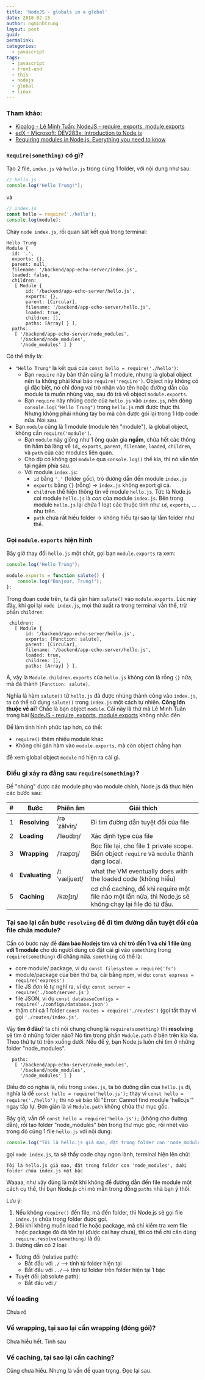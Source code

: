 ```yaml
---
title: 'NodeJS - globals in a global'
date: 2018-02-15
author: ngminhtrung
layout: post
guid: 
permalink: 
categories:
  - javascript
tags:
  - javascript
  - front-end
  - this
  - nodejs
  - global
  - linux
---
```


### Tham khảo:
- [Kipalog - Lê Minh Tuấn: NodeJS - require, exports, module.exports](https://kipalog.com/posts/NodeJS---require--exports--module-exports)
- [edX - Microsoft: DEV283x: Introduction to Node.js](https://courses.edx.org/courses/course-v1:Microsoft+DEV283x+2T2017/course/)
- [Requiring modules in Node.js: Everything you need to know](https://medium.freecodecamp.org/requiring-modules-in-node-js-everything-you-need-to-know-e7fbd119be8)

### `Require(something)` có gì?

Tạo 2 file, `index.js` và `hello.js` trong cùng 1 folder, với nội dung như sau:

```js
// hello.js
console.log("Hello Trung!");
```
và
```js
// index.js
const hello = require('./hello');
console.log(module);
```
Chạy  `node index.js`, rồi quan sát kết quả trong terminal:
```
Hello Trung
Module {
  id: '.',
  exports: {},
  parent: null,
  filename: '/backend/app-echo-server/index.js',
  loaded: false,
  children:
   [ Module {
       id: '/backend/app-echo-server/hello.js',
       exports: {},
       parent: [Circular],
       filename: '/backend/app-echo-server/hello.js',
       loaded: true,
       children: [],
       paths: [Array] } ],
  paths:
   [ '/backend/app-echo-server/node_modules',
     '/backend/node_modules',
     '/node_modules' ] }
```
Có thể thấy là:
- `"Hello Trung"` là kết quả của `const hello = require('./hello')`:
  - Bạn `require` này bản thân cũng là 1 module, nhưng là global object nên ta không phải khai báo `require('require')`. Object này không có gì đặc biệt, nó chỉ đóng vai trò nhận vào tên hoặc đường dẫn của module ta muốn nhúng vào, sau đó trả về object `module.exports`.
  - Bạn `require` này nhúng code của `hello.js` vào `index.js`, nên dòng `console.log("Hello Trung")` trong `hello.js` mới được thực thi. Nhưng không phải nhúng tay bo mà còn được gói lại trong 1 lớp code nữa. Nói sau.
- Bạn `module` cũng là 1 module (module tên "module"), là global object, không cần `require('module')`. 
  - Bạn `module` này giống như 1 ông quản gia **ngầm**, chứa hết các thông tin hầm bà làng về `id`,, `exports`, `parent`, `filename`, `loaded`, `children`, và `path` của các modules liên quan.
  - Cho dù có không gọi `module` qua `console.log()` thế kia, thì nó vẫn tồn tại ngầm phía sau.
  - Với module `index.js`:
    -  `id` bằng `'.'` (folder gốc), trỏ đường dẫn đến module `index.js`
    -  `exports` bằng `{}` (rỗng) -> `index.js` không export gì cả.
    - `children` thể hiện thông tin về module `hello.js`. Tức là Node.js coi module `hello.js` là *con* của module `index.js`. Bên trong module `hello.js` lại chứa 1 loạt các thuộc tính như `id`, `exports`, ... như trên. 
    - `path` chứa rất hiều folder -> không hiểu tại sao lại lắm folder như thế.

### Gọi `module.exports` hiện hình

Bây giờ thay đổi `hello.js` một chút, gọi bạn `module.exports` ra xem:
```js
console.log("Hello Trung");

module.exports = function salute() {
    console.log("Bonjour, Trung!");
};
```
Trong đoạn code trên, ta đã gán hàm `salute()` vào `module.exports`. Lúc này đây, khi gọi lại `node index.js`, mọi thứ xuất ra trong terminal vẫn thế, trừ phần `children`:
``` 
 children:
   [ Module {
       id: '/backend/app-echo-server/hello.js',
       exports: [Function: salute],
       parent: [Circular],
       filename: '/backend/app-echo-server/hello.js',
       loaded: true,
       children: [],
       paths: [Array] } ],
```

À, vậy là `Module.children.exports` của `hello.js` không còn là rỗng `{}` nữa, mà đã thành `[Function: salute]`.

Nghĩa là hàm `salute()` từ `hello.js` đã được nhúng thành công vào `index.js`, ta có thể sử dụng `salute()` trong `index.js` một cách tự nhiên. **Công lớn thuộc về ai**? Chắc là bạn object `module`. Cái này là thứ mà Lê Minh Tuấn trong bài [NodeJS - require, exports, module.exports](https://kipalog.com/posts/NodeJS---require--exports--module-exports) không nhắc đến.

Để làm tình hình phức tạp hơn, có thể:
- `require()` thêm nhiều module khác
- Không chỉ gán hàm vào `module.exports`, mà còn object chẳng hạn

để xem global object `module` nó hiện ra cái gì.

### Điều gì xảy ra đằng sau `require(something)`?

Để "nhúng" được các module phụ vào module chính, Node.js đã thực hiện các bước sau:

| # | Bước      | Phiên âm    | Giải thích  |
|---|---        |---          |---          |
| 1 |**Resolving**  |/rəˈzälviŋ/  | Đi tìm đường dẫn tuyệt đối của file        | 
| 2 |**Loading**    |/ˈləʊdɪŋ/   | Xác định type của file |
| 3 |**Wrapping**   |/ˈræpɪŋ/    | Bọc file lại, cho file 1 private scope. Biến object `require` và `module` thành dạng local. |
| 4 |**Evaluating** |/ɪˈvæljueɪt/| what the VM eventually does with the loaded code (không hiểu) |
| 5 |**Caching**    |/kæʃɪŋ/     | cơ chế caching, để khi require một file nào một lần nữa, thì Node.js sẽ không chạy lại file đó từ đầu.

### Tại sao lại cần bước `resolving` để đi tìm đường dẫn tuyệt đối của file chứa module?

Cần có bước này để **đảm bảo Nodejs tìm và chỉ trỏ đến 1 và chỉ 1 file ứng với 1 module** cho dù người dùng có đặt cái gì vào `something` trong `require(something)` đi chăng nữa. `something` có thể là:
- core module/ package, ví dụ `const filesystem = require('fs')`
- module/package của bên thứ ba, cài bằng npm, ví dụ: `const express = require('express')`
- file JS đơn lẻ tự nghĩ ra, ví dụ: `const server = require('./boot/server.js')`
- file JSON, ví dụ `const databaseConfigs = require('./configs/database.json')`
- thậm chí cả 1 folder `const routes = require('./routes')` (gọi tắt thay vì gọi `'./routes/index.js'`.

Vậy **tìm ở đâu**? ta chỉ nói chung chung là `require(something)` thì **resolving** sẽ tìm ở những folder nào? Nó tìm trong phần `Module.path` ở bên trên kia kìa. Theo thứ tự từ trên xuống dưới. Nếu để ý, bạn Node.js luôn chỉ tìm ở những folder "node_modules".
```
  paths:
   [ '/backend/app-echo-server/node_modules',
     '/backend/node_modules',
     '/node_modules' ] }
```
Điều đó có nghĩa là, nếu trong `index.js`, ta bỏ đường dẫn của `hello.js` đi, nghĩa là để `const hello = require('hello.js');` thay vì `const hello = require('./hello');` thì nó sẽ báo lỗi "Error: Cannot find module 'hello.js'" ngay tắp lự. Đơn giản là vì `Module.path` không chứa thư mục gốc.

Bây giờ, vẫn để `const hello = require('hello.js');` (không cho đường dẫn), rồi tạo folder "node_modules" bên trong thư mục gốc, rồi nhét vào trong đó cũng 1 file `hello.js` với nội dung:
```js
console.log("Tôi là hello.js giả mạo, đặt trong folder con 'node_modules', dưới folder chứa index.js một bậc");
```
gọi `node index.js`, ta sẽ thấy code chạy ngon lành, terminal hiện lên chữ:
```
Tôi là hello.js giả mạo, đặt trong folder con 'node_modules', dưới folder chứa index.js một bậc
```
Waaaa, như vậy đúng là một khi không để đường dẫn đến file module một cách cụ thể, thì bạn Node.js chỉ mò mẫn trong đống `paths` nhà bạn ý thôi.

Lưu ý:
1. Nếu không `require()` đến file, mà đến folder, thì Node.js sẽ gọi file `index.js` chứa trong folder được gọi. 
2. Đôi khi không muốn load file hoặc package, mà chỉ kiểm tra xem file hoặc package đó đã tồn tại (được cài hay chưa), thì có thể chỉ cần dùng `require.resolve(something)` là đủ.
3. Đường dẫn có 2 loại:
  - Tương đối (relative path): 
    - Bắt đầu với `./` --> tính từ folder hiện tại
    - Bắt đầu với `../`--> tính từ folder trên folder hiện tại 1 bậc
  - Tuyệt đối (absolute path):
    - Bắt đầu với `/`

### Về loading

Chưa rõ

### Về wrapping, tại sao lại cần wrapping (đóng gói)?

Chưa hiểu hết. Tính sau

### Về caching, tại sao lại cần caching?

Cũng chưa hiểu. Nhưng là vấn đề quan trọng. Đọc lại sau.